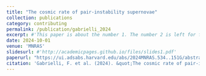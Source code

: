 ```yaml
---
title: "The cosmic rate of pair-instability supernovae"
collection: publications
category: contributing
permalink: /publication/gabrielli_2024
excerpt: #'This paper is about the number 1. The number 2 is left for future work.'
date: 2024-10-01
venue: 'MNRAS'
slidesurl: #'http://academicpages.github.io/files/slides1.pdf'
paperurl: "https://ui.adsabs.harvard.edu/abs/2024MNRAS.534..151G/abstract"
citation: 'Gabrielli, F. et al. (2024). &quot;The cosmic rate of pair-instability supernovae.&quot; <i>MNRAS</i>. DOI:10.1093/mnras/stae2048'
---
```


